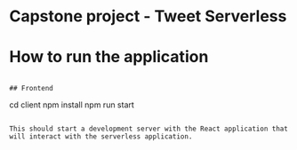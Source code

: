 # Capstone project - Tweet Serverless 

# How to run the application
```

## Frontend

```
cd client
npm install
npm run start
```

This should start a development server with the React application that will interact with the serverless application.